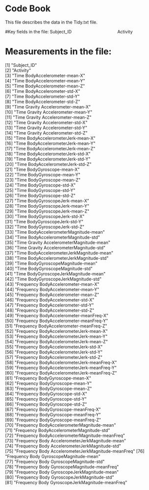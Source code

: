 # Code Book
This file describes the data in the Tidy.txt file.

#Key fields in the file:
 Subject_ID                                     
 Activity   

# Measurements in the file:
 [1] "Subject_ID"                                        
 [2] "Activity"                                          
 [3] "Time BodyAccelerometer-mean-X"                     
 [4] "Time BodyAccelerometer-mean-Y"                     
 [5] "Time BodyAccelerometer-mean-Z"                     
 [6] "Time BodyAccelerometer-std-X"                      
 [7] "Time BodyAccelerometer-std-Y"                      
 [8] "Time BodyAccelerometer-std-Z"                      
 [9] "Time Gravity Accelerometer-mean-X"                 
[10] "Time Gravity Accelerometer-mean-Y"                 
[11] "Time Gravity Accelerometer-mean-Z"                 
[12] "Time Gravity Accelerometer-std-X"                  
[13] "Time Gravity Accelerometer-std-Y"                  
[14] "Time Gravity Accelerometer-std-Z"                  
[15] "Time BodyAccelerometerJerk-mean-X"                 
[16] "Time BodyAccelerometerJerk-mean-Y"                 
[17] "Time BodyAccelerometerJerk-mean-Z"                 
[18] "Time BodyAccelerometerJerk-std-X"                  
[19] "Time BodyAccelerometerJerk-std-Y"                  
[20] "Time BodyAccelerometerJerk-std-Z"                  
[21] "Time BodyGyroscope-mean-X"                         
[22] "Time BodyGyroscope-mean-Y"                         
[23] "Time BodyGyroscope-mean-Z"                         
[24] "Time BodyGyroscope-std-X"                          
[25] "Time BodyGyroscope-std-Y"                          
[26] "Time BodyGyroscope-std-Z"                          
[27] "Time BodyGyroscopeJerk-mean-X"                     
[28] "Time BodyGyroscopeJerk-mean-Y"                     
[29] "Time BodyGyroscopeJerk-mean-Z"                     
[30] "Time BodyGyroscopeJerk-std-X"                      
[31] "Time BodyGyroscopeJerk-std-Y"                      
[32] "Time BodyGyroscopeJerk-std-Z"                      
[33] "Time BodyAccelerometerMagnitude-mean"              
[34] "Time BodyAccelerometerMagnitude-std"               
[35] "Time Gravity AccelerometerMagnitude-mean"          
[36] "Time Gravity AccelerometerMagnitude-std"           
[37] "Time BodyAccelerometerJerkMagnitude-mean"          
[38] "Time BodyAccelerometerJerkMagnitude-std"           
[39] "Time BodyGyroscopeMagnitude-mean"                  
[40] "Time BodyGyroscopeMagnitude-std"                   
[41] "Time BodyGyroscopeJerkMagnitude-mean"              
[42] "Time BodyGyroscopeJerkMagnitude-std"               
[43] "Frequency BodyAccelerometer-mean-X"                
[44] "Frequency BodyAccelerometer-mean-Y"                
[45] "Frequency BodyAccelerometer-mean-Z"                
[46] "Frequency BodyAccelerometer-std-X"                 
[47] "Frequency BodyAccelerometer-std-Y"                 
[48] "Frequency BodyAccelerometer-std-Z"                 
[49] "Frequency BodyAccelerometer-meanFreq-X"            
[50] "Frequency BodyAccelerometer-meanFreq-Y"            
[51] "Frequency BodyAccelerometer-meanFreq-Z"            
[52] "Frequency BodyAccelerometerJerk-mean-X"            
[53] "Frequency BodyAccelerometerJerk-mean-Y"            
[54] "Frequency BodyAccelerometerJerk-mean-Z"            
[55] "Frequency BodyAccelerometerJerk-std-X"             
[56] "Frequency BodyAccelerometerJerk-std-Y"             
[57] "Frequency BodyAccelerometerJerk-std-Z"             
[58] "Frequency BodyAccelerometerJerk-meanFreq-X"        
[59] "Frequency BodyAccelerometerJerk-meanFreq-Y"        
[60] "Frequency BodyAccelerometerJerk-meanFreq-Z"        
[61] "Frequency BodyGyroscope-mean-X"                    
[62] "Frequency BodyGyroscope-mean-Y"                    
[63] "Frequency BodyGyroscope-mean-Z"                    
[64] "Frequency BodyGyroscope-std-X"                     
[65] "Frequency BodyGyroscope-std-Y"                     
[66] "Frequency BodyGyroscope-std-Z"                     
[67] "Frequency BodyGyroscope-meanFreq-X"                
[68] "Frequency BodyGyroscope-meanFreq-Y"                
[69] "Frequency BodyGyroscope-meanFreq-Z"                
[70] "Frequency BodyAccelerometerMagnitude-mean"         
[71] "Frequency BodyAccelerometerMagnitude-std"          
[72] "Frequency BodyAccelerometerMagnitude-meanFreq"     
[73] "Frequency Body AccelerometerJerkMagnitude-mean"    
[74] "Frequency Body AccelerometerJerkMagnitude-std"     
[75] "Frequency Body AccelerometerJerkMagnitude-meanFreq"
[76] "Frequency Body GyroscopeMagnitude-mean"            
[77] "Frequency Body GyroscopeMagnitude-std"             
[78] "Frequency Body GyroscopeMagnitude-meanFreq"        
[79] "Frequency Body GyroscopeJerkMagnitude-mean"        
[80] "Frequency Body GyroscopeJerkMagnitude-std"         
[81] "Frequency Body GyroscopeJerkMagnitude-meanFreq" 
